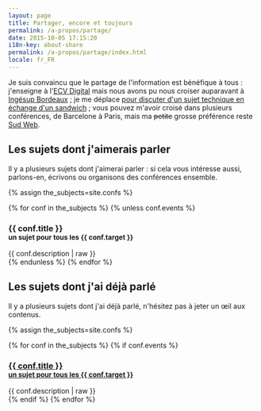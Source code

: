 ```yaml
---
layout: page
title: Partager, encore et toujours
permalink: /a-propos/partage/
date: 2015-10-05 17:15:20
i18n-key: about-share
permalink: /a-propos/partage/index.html
locale: fr_FR
---
```


Je suis convaincu que le partage de l'information est bénéfique à tous : j'enseigne à l'[ECV Digital](http://www.ecvdigital.fr/) mais nous avons pu nous croiser auparavant à [Ingésup Bordeaux](http://www.ingesup.com/ "Ingesup") ; je me déplace [pour discuter d'un sujet technique en échange d'un sandwich](http://www.brownbaglunch.fr/baggers.html#Boris_Schapira_Bordeaux "BrownBagLunch France") ; vous pouvez m'avoir croisé dans plusieurs conférences, de Barcelone à Paris, mais ma <del>petite</del> grosse préférence reste [Sud Web](http://sudweb.fr/ "SudWeb.fr").

## Les sujets dont j'aimerais parler

Il y a plusieurs sujets dont j'aimerai parler : si cela vous intéresse aussi, parlons-en, écrivons ou organisons des conférences ensemble.

{% assign the_subjects=site.confs %}

<div class="conf-subjects">
{% for conf in the_subjects %}
  {% unless conf.events %}
    <article class="conf-subject">
      <h3>{{ conf.title }}<br/><small>un sujet pour tous les {{ conf.target }}</small></h3>
      {{ conf.description | raw }}
    </article>
  {% endunless %}
{% endfor %}
</div>

## Les sujets dont j'ai déjà parlé

Il y a plusieurs sujets dont j'ai déjà parlé, n'hésitez pas à jeter un œil aux contenus.

{% assign the_subjects=site.confs %}

<div class="conf-subjects">
{% for conf in the_subjects %}
  {% if conf.events %}
    <article class="conf-subject">
      <h3><a href="{{ conf.url }}">{{ conf.title }}<br/><small>un sujet pour tous les {{ conf.target }}</small></a></h3>
      {{ conf.description | raw }}
    </article>
  {% endif %}
{% endfor %}
</div>
